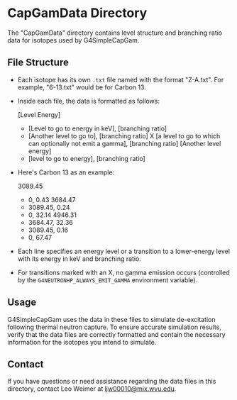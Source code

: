 # CapGamData Directory

The "CapGamData" directory contains level structure and branching ratio data for isotopes used by G4SimpleCapGam.

## File Structure

- Each isotope has its own `.txt` file named with the format "Z-A.txt". For example, "6-13.txt" would be for Carbon 13.
- Inside each file, the data is formatted as follows:

	[Level Energy]
	 - [Level to go to energy in keV], [branching ratio]
	 - [Another level to go to], [branching ratio]
	 X [a level to go to which can optionally not emit a gamma], [branching ratio]
	[Another level energy]
	 - [level to go to energy], [branching ratio]

- Here's Carbon 13 as an example:

	3089.45
	 - 0, 0.43
	3684.47
	 - 3089.45, 0.24
	 - 0, 32.14
	4946.31
	 - 3684.47, 32.36
	 - 3089.45, 0.16
	 - 0, 67.47

- Each line specifies an energy level or a transition to a lower-energy level with its energy in keV and branching ratio.
- For transitions marked with an X, no gamma emission occurs (controlled by the `G4NEUTRONHP_ALWAYS_EMIT_GAMMA` environment variable).

## Usage

G4SimpleCapGam uses the data in these files to simulate de-excitation following thermal neutron capture. To ensure accurate simulation results, verify that the data files are correctly formatted and contain the necessary information for the isotopes you intend to simulate.

## Contact

If you have questions or need assistance regarding the data files in this directory, contact Leo Weimer at ljw00010@mix.wvu.edu.
